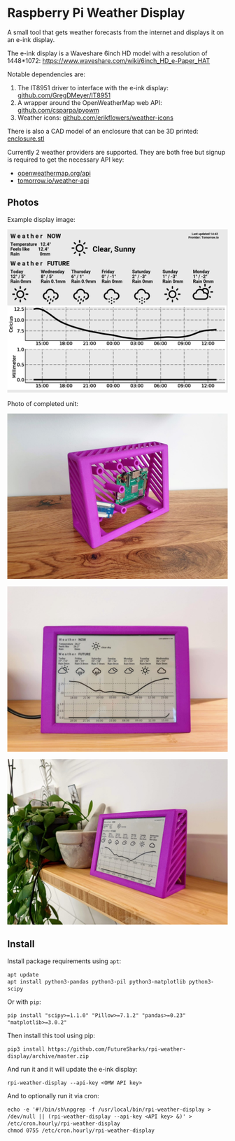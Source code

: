 # Raspberry Pi Weather Display

A small tool that gets weather forecasts from the internet and displays it on an e-ink display.

The e-ink display is a Waveshare 6inch HD model with a resolution of 1448*1072: https://www.waveshare.com/wiki/6inch_HD_e-Paper_HAT

Notable dependencies are:

1. The IT8951 driver to interface with the e-ink display: [github.com/GregDMeyer/IT8951](https://github.com/GregDMeyer/IT8951)
2. A wrapper around the OpenWeatherMap web API: [github.com/csparpa/pyowm](https://github.com/csparpa/pyowm)
3. Weather icons: [github.com/erikflowers/weather-icons](https://github.com/erikflowers/weather-icons)

There is also a CAD model of an enclosure that can be 3D printed: [enclosure.stl](enclosure.stl)

Currently 2 weather providers are supported. They are both free but signup is required to get the necessary API key:

- [openweathermap.org/api](https://openweathermap.org/api)
- [tomorrow.io/weather-api](https://www.tomorrow.io/weather-api/)

## Photos

Example display image:

<img src="https://raw.githubusercontent.com/FutureSharks/rpi-weather-display/master/img/display-example.png" width="800">

Photo of completed unit:

![complete](img/completed-1.jpg)

![complete](img/completed-2.jpg)

![complete](img/completed-3.jpg)

## Install

Install package requirements using `apt`:

```console
apt update
apt install python3-pandas python3-pil python3-matplotlib python3-scipy
```

Or with `pip`:

```
pip install "scipy>=1.1.0" "Pillow>=7.1.2" "pandas>=0.23" "matplotlib>=3.0.2"
```

Then install this tool using pip:

```console
pip3 install https://github.com/FutureSharks/rpi-weather-display/archive/master.zip
```

And run it and it will update the e-ink display:

```console
rpi-weather-display --api-key <OMW API key>
```

And to optionally run it via cron:

```console
echo -e '#!/bin/sh\npgrep -f /usr/local/bin/rpi-weather-display > /dev/null || (rpi-weather-display --api-key <API key> &)' > /etc/cron.hourly/rpi-weather-display
chmod 0755 /etc/cron.hourly/rpi-weather-display
```

